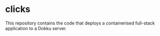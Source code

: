 # clicks

This repository contains the code that deploys a containerised full-stack application to a Dokku server.
